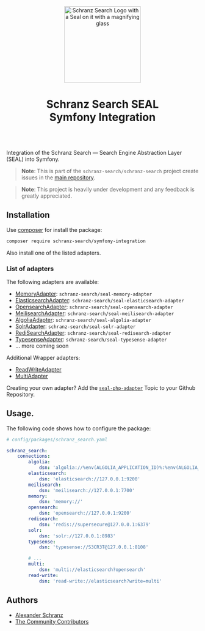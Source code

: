 <div align="center">
    <img alt="Schranz Search Logo with a Seal on it with a magnifying glass" src="https://avatars.githubusercontent.com/u/120221538?s=400&v=5" width="200" height="200">
</div>

<h1 align="center">Schranz Search SEAL <br /> Symfony Integration</h1>

<br />
<br />

Integration of the Schranz Search — Search Engine Abstraction Layer (SEAL) into Symfony.

> **Note**:
> This is part of the `schranz-search/schranz-search` project create issues in the [main repository](https://github.com/schranz-search/schranz-search).

> **Note**:
> This project is heavily under development and any feedback is greatly appreciated.

## Installation

Use [composer](https://getcomposer.org/) for install the package:

```bash
composer require schranz-search/symfony-integration
```

Also install one of the listed adapters.

### List of adapters

The following adapters are available:

 - [MemoryAdapter](../../packages/seal-memory-adapter): `schranz-search/seal-memory-adapter`
 - [ElasticsearchAdapter](../../packages/seal-elasticsearch-adapter): `schranz-search/seal-elasticsearch-adapter`
 - [OpensearchAdapter](../../packages/seal-opensearch-adapter): `schranz-search/seal-opensearch-adapter`
 - [MeilisearchAdapter](../../packages/seal-meilisearch-adapter): `schranz-search/seal-meilisearch-adapter`
 - [AlgoliaAdapter](../../packages/seal-algolia-adapter): `schranz-search/seal-algolia-adapter`
 - [SolrAdapter](../../packages/seal-solr-adapter): `schranz-search/seal-solr-adapter`
 - [RediSearchAdapter](../../packages/seal-redisearch-adapter): `schranz-search/seal-redisearch-adapter`
 - [TypesenseAdapter](../../packages/seal-typesense-adapter): `schranz-search/seal-typesense-adapter`
 - ... more coming soon

Additional Wrapper adapters:

 - [ReadWriteAdapter](../../packages/seal-read-write-adapter)
 - [MultiAdapter](../../packages/seal-multi-adapter)

Creating your own adapter? Add the [`seal-php-adapter`](https://github.com/topics/seal-php-adapter) Topic to your Github Repository.

## Usage.

The following code shows how to configure the package:

```yaml
# config/packages/schranz_search.yaml

schranz_search:
    connections:
        algolia:
            dsn: 'algolia://%env(ALGOLIA_APPLICATION_ID)%:%env(ALGOLIA_ADMIN_API_KEY)%'
        elasticsearch:
            dsn: 'elasticsearch://127.0.0.1:9200'
        meilisearch:
            dsn: 'meilisearch://127.0.0.1:7700'
        memory:
            dsn: 'memory://'
        opensearch:
            dsn: 'opensearch://127.0.0.1:9200'
        redisearch:
            dsn: 'redis://supersecure@127.0.0.1:6379'
        solr:
            dsn: 'solr://127.0.0.1:8983'
        typesense:
            dsn: 'typesense://S3CR3T@127.0.0.1:8108'

        # ...
        multi:
            dsn: 'multi://elasticsearch?opensearch'
        read-write:
            dsn: 'read-write://elasticsearch?write=multi'
```

## Authors

- [Alexander Schranz](https://github.com/alexander-schranz/)
- [The Community Contributors](https://github.com/schranz-search/schranz-search/graphs/contributors)
